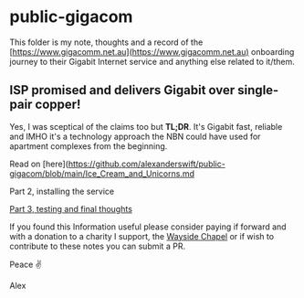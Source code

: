 # public-gigacom
This folder is my note, thoughts and a record of the [https://www.gigacomm.net.au](https://www.gigacomm.net.au) onboarding journey to their Gigabit Internet service and anything else related to it/them.

## ISP promised and delivers Gigabit over single-pair copper!

Yes, I was sceptical of the claims too but **TL;DR**. It's Gigabit fast, reliable and IMHO it's a technology approach the NBN could have used for apartment complexes from the beginning.

Read on [here](https://github.com/alexanderswift/public-gigacom/blob/main/Ice_Cream_and_Unicorns.md

Part 2, installing the service

[Part 3, testing and final thoughts](https://github.com/alexanderswift/public-gigacom/blob/main/testing.md)



If you found this Information useful please consider paying if forward and with a donation to a charity I support, the [Wayside Chapel](https://www.waysidechapel.org.au) or if wish to contribute to these notes you can submit a PR. 



Peace ✌️ 



Alex 

### 
